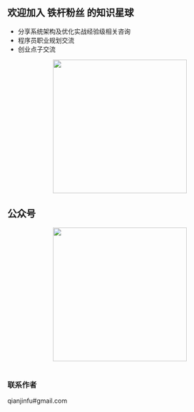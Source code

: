 ## 欢迎加入 铁杆粉丝 的知识星球
- 分享系统架构及优化实战经验级相关咨询
- 程序员职业规划交流
- 创业点子交流
<div align="center">  
    <img src="https://jsong-data.oss-cn-hangzhou.aliyuncs.com/image/knowlege_logo.jpg" width="300"/> 
</div>

## 公众号
<div align="center">  
    <img src="https://jsong-data.oss-cn-hangzhou.aliyuncs.com/image/json_logo.jpg" width="300"/> 
</div>
<br/>

### 联系作者
qianjinfu#gmail.com